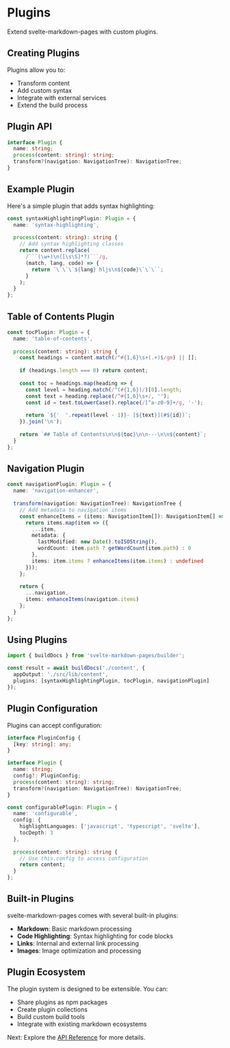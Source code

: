 # Plugins

Extend svelte-markdown-pages with custom plugins.

## Creating Plugins

Plugins allow you to:

- Transform content
- Add custom syntax
- Integrate with external services
- Extend the build process

## Plugin API

```typescript
interface Plugin {
  name: string;
  process(content: string): string;
  transform?(navigation: NavigationTree): NavigationTree;
}
```

## Example Plugin

Here's a simple plugin that adds syntax highlighting:

```typescript
const syntaxHighlightingPlugin: Plugin = {
  name: 'syntax-highlighting',
  
  process(content: string): string {
    // Add syntax highlighting classes
    return content.replace(
      /```(\w+)\n([\s\S]*?)```/g,
      (match, lang, code) => {
        return `\`\`\`${lang} hljs\n${code}\`\`\``;
      }
    );
  }
};
```

## Table of Contents Plugin

```typescript
const tocPlugin: Plugin = {
  name: 'table-of-contents',
  
  process(content: string): string {
    const headings = content.match(/^#{1,6}\s+(.+)$/gm) || [];
    
    if (headings.length === 0) return content;
    
    const toc = headings.map(heading => {
      const level = heading.match(/^(#{1,6})/)[0].length;
      const text = heading.replace(/^#{1,6}\s+/, '');
      const id = text.toLowerCase().replace(/[^a-z0-9]+/g, '-');
      
      return `${'  '.repeat(level - 1)}- [${text}](#${id})`;
    }).join('\n');
    
    return `## Table of Contents\n\n${toc}\n\n---\n\n${content}`;
  }
};
```

## Navigation Plugin

```typescript
const navigationPlugin: Plugin = {
  name: 'navigation-enhancer',
  
  transform(navigation: NavigationTree): NavigationTree {
    // Add metadata to navigation items
    const enhanceItems = (items: NavigationItem[]): NavigationItem[] => {
      return items.map(item => ({
        ...item,
        metadata: {
          lastModified: new Date().toISOString(),
          wordCount: item.path ? getWordCount(item.path) : 0
        },
        items: item.items ? enhanceItems(item.items) : undefined
      }));
    };
    
    return {
      ...navigation,
      items: enhanceItems(navigation.items)
    };
  }
};
```

## Using Plugins

```typescript
import { buildDocs } from 'svelte-markdown-pages/builder';

const result = await buildDocs('./content', {
  appOutput: './src/lib/content',
  plugins: [syntaxHighlightingPlugin, tocPlugin, navigationPlugin]
});
```

## Plugin Configuration

Plugins can accept configuration:

```typescript
interface PluginConfig {
  [key: string]: any;
}

interface Plugin {
  name: string;
  config?: PluginConfig;
  process(content: string): string;
  transform?(navigation: NavigationTree): NavigationTree;
}

const configurablePlugin: Plugin = {
  name: 'configurable',
  config: {
    highlightLanguages: ['javascript', 'typescript', 'svelte'],
    tocDepth: 3
  },
  
  process(content: string): string {
    // Use this.config to access configuration
    return content;
  }
};
```

## Built-in Plugins

svelte-markdown-pages comes with several built-in plugins:

- **Markdown**: Basic markdown processing
- **Code Highlighting**: Syntax highlighting for code blocks
- **Links**: Internal and external link processing
- **Images**: Image optimization and processing

## Plugin Ecosystem

The plugin system is designed to be extensible. You can:

- Share plugins as npm packages
- Create plugin collections
- Build custom build tools
- Integrate with existing markdown ecosystems

Next: Explore the [API Reference](../api/builder.md) for more details.
